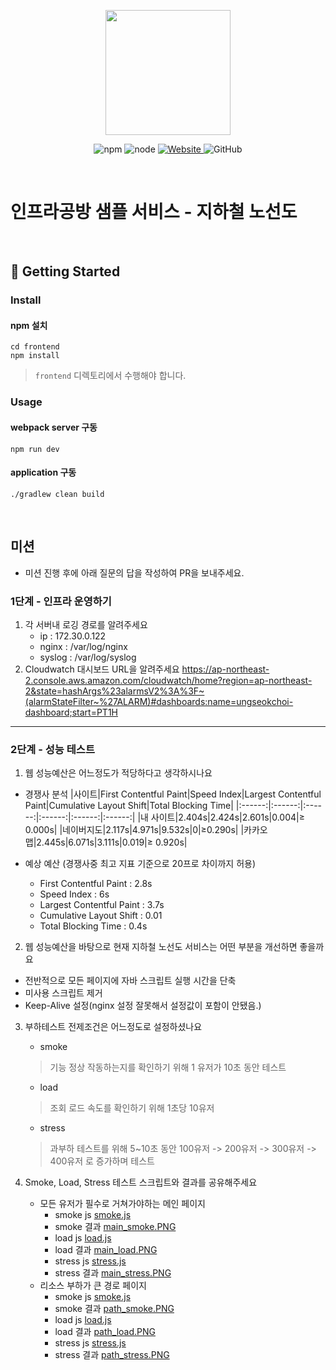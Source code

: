 <p align="center">
    <img width="200px;" src="https://raw.githubusercontent.com/woowacourse/atdd-subway-admin-frontend/master/images/main_logo.png"/>
</p>
<p align="center">
  <img alt="npm" src="https://img.shields.io/badge/npm-%3E%3D%205.5.0-blue">
  <img alt="node" src="https://img.shields.io/badge/node-%3E%3D%209.3.0-blue">
  <a href="https://edu.nextstep.camp/c/R89PYi5H" alt="nextstep atdd">
    <img alt="Website" src="https://img.shields.io/website?url=https%3A%2F%2Fedu.nextstep.camp%2Fc%2FR89PYi5H">
  </a>
  <img alt="GitHub" src="https://img.shields.io/github/license/next-step/atdd-subway-service">
</p>

<br>

# 인프라공방 샘플 서비스 - 지하철 노선도

<br>

## 🚀 Getting Started

### Install
#### npm 설치
```
cd frontend
npm install
```
> `frontend` 디렉토리에서 수행해야 합니다.

### Usage
#### webpack server 구동
```
npm run dev
```
#### application 구동
```
./gradlew clean build
```
<br>

## 미션

* 미션 진행 후에 아래 질문의 답을 작성하여 PR을 보내주세요.

### 1단계 - 인프라 운영하기
1. 각 서버내 로깅 경로를 알려주세요
   - ip : 172.30.0.122
   - nginx : /var/log/nginx
   - syslog : /var/log/syslog
2. Cloudwatch 대시보드 URL을 알려주세요
   https://ap-northeast-2.console.aws.amazon.com/cloudwatch/home?region=ap-northeast-2&state=hashArgs%23alarmsV2%3A%3F~(alarmStateFilter~%27ALARM)#dashboards:name=ungseokchoi-dashboard;start=PT1H
---

### 2단계 - 성능 테스트
1. 웹 성능예산은 어느정도가 적당하다고 생각하시나요

- 경쟁사 분석
|사이트|First Contentful Paint|Speed Index|Largest Contentful Paint|Cumulative Layout Shift|Total Blocking Time|
|:------:|:------:|:------:|:------:|:------:|:------:|
|내 사이트|2.404s|2.424s|2.601s|0.004|≥ 0.000s|
|네이버지도|2.117s|4.971s|9.532s|0|≥0.290s|
|카카오맵|2.445s|6.071s|3.111s|0.019|≥ 0.920s|

- 예상 예산 (경쟁사중 최고 지표 기준으로 20프로 차이까지 허용)
  - First Contentful Paint : 2.8s
  - Speed Index : 6s
  - Largest Contentful Paint : 3.7s
  - Cumulative Layout Shift : 0.01
  - Total Blocking Time : 0.4s

2. 웹 성능예산을 바탕으로 현재 지하철 노선도 서비스는 어떤 부분을 개선하면 좋을까요
- 전반적으로 모든 페이지에 자바 스크립트 실행 시간을 단축
- 미사용 스크립트 제거
- Keep-Alive 설정(nginx 설정 잘못해서 설정값이 포함이 안됐음.)

3. 부하테스트 전제조건은 어느정도로 설정하셨나요
   - smoke 
   > 기능 정상 작동하는지를 확인하기 위해 1 유저가 10초 동안 테스트 
   - load
   > 조회 로드 속도를 확인하기 위해 1초당 10유저
   - stress
   > 과부하 테스트를 위해  5~10초 동안 100유저 -> 200유저 -> 300유저 -> 400유저 로 증가하며 테스트
   
4. Smoke, Load, Stress 테스트 스크립트와 결과를 공유해주세요
   - 모든 유저가 필수로 거쳐가야하는 메인 페이지
     - smoke js [smoke.js](/k6/main/smoke.js)
     - smoke 결과 [main_smoke.PNG](/k6/main/main_load.PNG)
     - load js [load.js](/k6/main/load.js)
     - load 결과 [main_load.PNG](/k6/main/main_load.PNG)
     - stress js [stress.js](/k6/main/stress.js)
     - stress 결과 [main_stress.PNG](/k6/main/main_stress.PNG)
   - 리소스 부하가 큰 경로 페이지
       - smoke js [smoke.js](/k6/path/smoke.js)
       - smoke 결과 [path_smoke.PNG](/k6/path/path_load.PNG)
       - load js [load.js](/k6/path/load.js)
       - load 결과 [path_load.PNG](/k6/path/path_load.PNG)
       - stress js [stress.js](/k6/path/stress.js)
       - stress 결과 [path_stress.PNG](/k6/path/path_stress.PNG)
